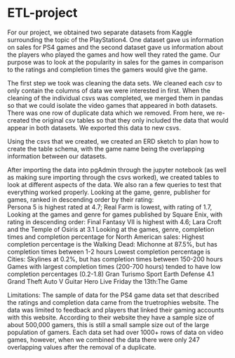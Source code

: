 # ETL-project

For our project, we obtained two separate datasets from Kaggle surrounding the topic of the PlayStation4.  One dataset gave us information on sales for PS4 games and the second dataset gave us information about the players who played the games and how well they rated the game. Our purpose was to look at the popularity in sales for the games in comparison to the ratings and completion times the gamers would give the game.

The first step we took was cleaning the data sets.  We cleaned each csv to only contain the columns of data we were interested in first.  When the cleaning of the individual csvs was completed, we merged them in pandas so that we could isolate the video games that appeared in both datasets.  There was one row of duplicate data which we removed.  From here, we re-created the original csv tables so that they only included the data that would appear in both datasets.  We exported this data to new csvs.

Using the csvs that we created, we created an ERD sketch to plan how to create the table schema, with the game name being the overlapping information between our datasets.

After importing the data into pgAdmin through the jupyter notebook (as well as making sure importing through the csvs worked), we created tables to look at different aspects of the data. We also ran a few queries to test that everything worked properly.
Looking at the game, genre, publisher for games, ranked in descending order by their rating:	
Persona 5 is highest rated at 4.7; Real Farm is lowest, with rating of 1.7, 
Looking at the games and genre for games published by Square Enix, with rating in descending order:
Final Fantasy VII is highest with 4.6; Lara Croft and the Temple of Osiris at 3.1
Looking at the games, genre, completion times and completion percentage for North American sales:
Highest completion percentage is the Walking Dead: Michonne at 87.5%, but has completion times between 1-2 hours
Lowest completion percentage is Cities: Skylines at 0.2%, but has completion times between 150-200 hours
Games with largest completion times (200-700 hours) tended to have low completion percentages (0.2-1.8)
Gran Turismo Sport
Earth Defense 4.1
Grand Theft Auto V
Guitar Hero Live
Friday the 13th:The Game

Limitations:
The sample of data for the PS4 game data set that described the ratings and completion data came from the truetrophies website.  The data was limited to feedback and players that linked their gaming accounts with this website.  According to their website they have a sample size of about 500,000 gamers, this is still a small sample size out of the large population of gamers.
Each data set had over 1000+ rows of data on video games, however, when we combined the data there were only 247 overlapping values after the removal of a duplicate.

